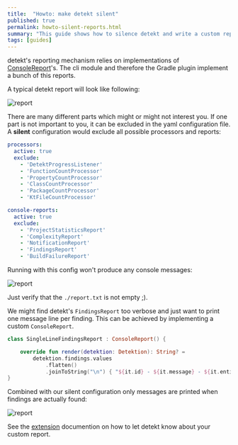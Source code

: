 ```yaml
---
title:  "Howto: make detekt silent"
published: true
permalink: howto-silent-reports.html
summary: "This guide shows how to silence detekt and write a custom report format."
tags: [guides]
---
```


detekt's reporting mechanism relies on implementations of [ConsoleReport](https://arturbosch.github.io/detekt/pages/kdoc/detekt-api/io.gitlab.arturbosch.detekt.api/-console-report/index.html)'s.
The cli module and therefore the Gradle plugin implement a bunch of this reports.

A typical detekt report will look like following:

![report](images/howto-silent-run/typical_console_report.png)

There are many different parts which might or might not interest you.
If one part is not important to you, it can be excluded in the yaml configuration file.
A __silent__ configuration would exclude all possible processors and reports:
```yaml
processors:
  active: true
  exclude:
    - 'DetektProgressListener'
    - 'FunctionCountProcessor'
    - 'PropertyCountProcessor'
    - 'ClassCountProcessor'
    - 'PackageCountProcessor'
    - 'KtFileCountProcessor'

console-reports:
  active: true
  exclude:
    - 'ProjectStatisticsReport'
    - 'ComplexityReport'
    - 'NotificationReport'
    - 'FindingsReport'
    - 'BuildFailureReport'
```  

Running with this config won't produce any console messages: 

![report](images/howto-silent-run/silent_run.png)

Just verify that the `./report.txt` is not empty ;).

We might find detekt's `FindingsReport` too verbose and just want to print one message line per finding.
This can be achieved by implementing a custom `ConsoleReport`.

```kotlin
class SingleLineFindingsReport : ConsoleReport() {

    override fun render(detektion: Detektion): String? =
        detektion.findings.values
            .flatten()
            .joinToString("\n") { "${it.id} - ${it.message} - ${it.entity.location.file}" }
}
```

Combined with our silent configuration only messages are printed when findings are actually found:

![report](images/howto-silent-run/compact_report.png)

See the [extension](https://arturbosch.github.io/detekt/extensions.html) documention on how to let detekt know about your custom report.

